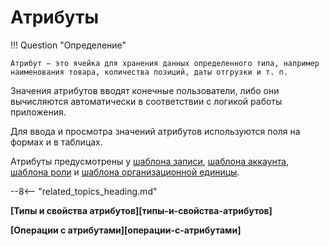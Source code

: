 # Атрибуты

!!! Question "Определение"

    Атрибут — это ячейка для хранения данных определенного типа, например наименования товара, количества позиций, даты отгрузки и т. п.

Значения атрибутов вводят конечные пользователи, либо они вычисляются автоматически в соответствии с логикой работы приложения.

Для ввода и просмотра значений атрибутов используются поля на формах и в таблицах.

Атрибуты предусмотрены у [шаблона записи](record_templates.md), [шаблона аккаунта](account_templates.md), [шаблона роли](role_templates.md) и [шаблона организационной единицы](organizational_unit_templates.md).

--8<-- "related_topics_heading.md"

**[Типы и свойства атрибутов][типы-и-свойства-атрибутов]**

**[Операции с атрибутами][операции-с-атрибутами]**